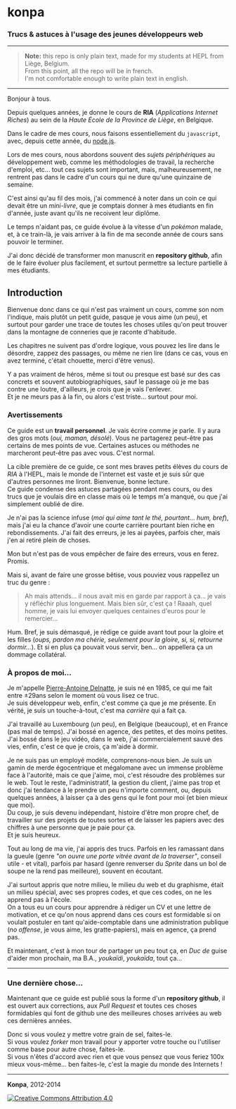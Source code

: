 # konpa

### Trucs &amp; astuces à l'usage des jeunes développeurs web

* * *

> **Note:** this repo is only plain text, made for my students at HEPL from Liège, Belgium.  
> From this point, all the repo will be in french.  
> I'm not comfortable enough to write plain text in english.

* * *

Bonjour à tous.

Depuis quelques années, je donne le cours de **RIA** (*Applications Internet Riches*) au sein de la *Haute École de la Province de Liège*, en Belgique.

Dans le cadre de mes cours, nous faisons essentiellement du `javascript`, avec, depuis cette année, du [node.js](http://github.com/leny/ecto).

Lors de mes cours, nous abordons souvent des *sujets périphériques* au développement web, comme les méthodologies de travail, la recherche d'emploi, etc... tout ces sujets sont important, mais, malheureusement, ne rentrent pas dans le cadre d'un cours qui ne dure qu'une quinzaine de semaine.

C'est ainsi qu'au fil des mois, j'ai commencé à noter dans un coin ce qui devait être un *mini-livre*, que je comptais donner à mes étudiants en fin d'année, juste avant qu'ils ne recoivent leur diplôme.

Le temps n'aidant pas, ce guide évolue à la vitesse d'un *pokémon* malade, et, à ce train-là, je vais arriver à la fin de ma seconde année de cours sans pouvoir le terminer.

J'ai donc décidé de transformer mon manuscrit en **repository github**, afin de le faire évoluer plus facilement, et surtout permettre sa lecture partielle à mes étudiants.

## Introduction

Bienvenue donc dans ce qui n'est pas vraiment un cours, comme son nom l'indique, mais plutôt un petit guide, pasque je vous aime (un peu), et surtout pour garder une trace de toutes les choses utiles qu'on peut trouver dans la montagne de conneries que je raconte d'habitude.

Les chapitres ne suivent pas d'ordre logique, vous pouvez les lire dans le désordre, zappez des passages, ou même ne rien lire (dans ce cas, vous en avez terminé, c'était chouette, merci d'être venus).

Y a pas vraiment de héros, même si tout ou presque est basé sur des cas concrets et souvent autobiographiques, sauf le passage où je me bas contre une loutre, d'ailleurs, je crois que je vais l'enlever.  
Et je ne meurs pas à la fin, ou alors c'est triste… surtout pour moi.

### Avertissements

Ce guide est un **travail personnel**. Je vais écrire comme je parle. Il y aura des gros mots (*oui, maman, désolé*). Vous ne partagerez peut-être pas certains de mes points de vue. Certaines astuces ou méthodes ne marcheront peut-être pas avec vous. C'est normal.

La cible première de ce guide, ce sont mes braves petits élèves du cours de *RIA* à l'HEPL, mais le monde de l'internet est vaste et je suis sûr que d'autres personnes me liront. Bienvenue, bonne lecture.  
Ce guide condense des astuces partagées pendant mes cours, ou des trucs que je voulais dire en classe mais où le temps m'a manqué, ou que j'ai simplement oublié de dire.

Je n'ai pas la science infuse (*moi qui aime tant le thé, pourtant… hum, bref*), mais j'ai eu la chance d'avoir une courte carrière pourtant bien riche en rebondissements. J'ai fait des erreurs, je les ai payées, parfois cher, mais j'en ai retiré plein de choses.

Mon but n'est pas de vous empêcher de faire des erreurs, vous en ferez. Promis.

Mais si, avant de faire une grosse bêtise, vous pouviez vous rappellez un truc du genre :

> Ah mais attends… il nous avait mis en garde par rapport à ça… je vais y réfléchir plus longuement.
> Mais bien sûr, c'est ça ! Raaah, quel homme, je vais lui envoyer quelques centaines d'euros pour le remercier…

Hum. Bref, je suis démasqué, je rédige ce guide avant tout pour la gloire et les filles (*oups, pardon ma chérie, seulement pour la gloire, si, si, retourne dormir…*). Et si en plus ça pouvait vous servir, ben… on appellera ça un dommage collatéral.

### À propos de moi…

Je m'appelle [Pierre-Antoine Delnatte](http://leny.me), je suis né en 1985, ce qui me fait entre ±29ans selon le moment où vous lisez ce truc.  
Je suis développeur web, enfin, c'est comme ça que je me présente. En vérité, je suis un touche-à-tout, c'est ma *carrière* qui a fait ça.

J'ai travaillé au Luxembourg (un peu), en Belgique (beaucoup), et en France (pas mal de temps). J'ai bossé en agence, des petites, et des moins petites. J'ai bossé dans le jeu vidéo, dans le web, j'ai commercialement sauvé des vies, enfin, c'est ce que je crois, ça m'aide à dormir. 

Je ne suis pas un employé modèle, comprenons-nous bien. Je suis un gamin de merde égocentrique et mégalomane avec un immense problème face à l'autorité, mais ce que j'aime, moi, c'est résoudre des problèmes sur le web. Tout le reste, l'administratif, la gestion du client, j'aime pas trop et donc j'ai tendance à le prendre un peu n'importe comment, ou, depuis quelques années, à laisser ça à des gens qui le font pour moi (et bien mieux que moi).  
Du coup, je suis devenu indépendant, histoire d'être mon propre chef, de travailler sur des projets de toutes sortes et de laisser les papiers avec des chiffres à une personne que je paie pour ça.  
Et je suis heureux.

Tout au long de ma vie, j'ai appris des trucs. Parfois en les ramassant dans la gueule (genre *"on ouvre une porte vitrée avant de la traverser"*, conseil utile - et vital), parfois par hasard (genre renverser du *Sprite* dans un bol de soupe ne la rend pas meilleure), souvent en écoutant.

J'ai surtout appris que notre milieu, le milieu du web et du graphisme, était un milieu spécial, avec ses propres codes, et que ces codes, on ne les apprend pas à l'école.  
On a tous eu un cours pour apprendre à rédiger un CV et une lettre de motivation, et ce qu'on nous apprend dans ces cours est formidable si on voulait postuler en tant qu'aide-comptable dans une administration publique (*no offense*, je vous aime, les gratte-papiers), mais en agence, ça prend pas.

Et maintenant, c'est à mon tour de partager un peu tout ça,
en *Duc de* guise d'aider mon prochain, ma B.A., *youkaïdi*, *youkaïda*, tout ça…

* * *

### Une dernière chose...

Maintenant que ce guide est publié sous la forme d'un **repository github**, il est ouvert aux corrections, aux *Pull Request* et toutes ces choses formidables qui font de github une des meilleures choses arrivées au web ces dernières années.

Donc si vous voulez y mettre votre grain de sel, faites-le.  
Si vous voulez *forker* mon travail pour y apporter votre touche ou l'utiliser comme base pour autre chose, faites-le.  
Si vous n'êtes d'accord avec rien et que vous pensez que vous feriez 100x mieux vous-même… ben faites-le, c'est la magie du monde des Internets !

* * *

**Konpa**, 2012-2014

[![Creative Commons Attribution 4.0](http://mirrors.creativecommons.org/presskit/buttons/80x15/svg/by.svg)](http://creativecommons.org/licenses/by/4.0/)


